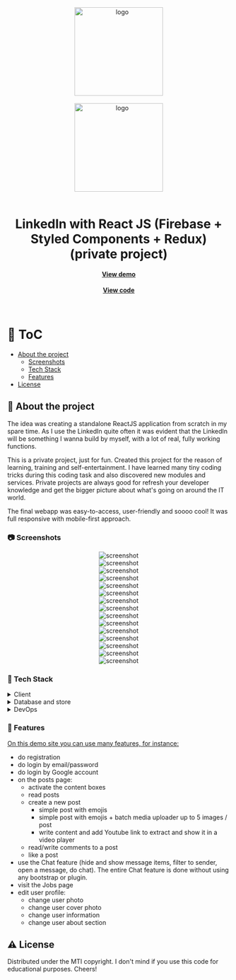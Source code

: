 <div align="center">

  <img src="assets/linkedin-logo.svg" alt="logo" width="200" height="auto" />
</div>
<br />
<div align="center">
  <img src="assets/rulex-logo.svg" alt="logo" width="200" height="auto" />
</div>
<br />

<div align="center">
  <h1>LinkedIn with React JS (Firebase + Styled Components + Redux) (private project)</h1>

  <h4>
    <a href="https://rulex-f553b.web.app" target="_blank">View demo</a>
  </h4>
  
  <h4>
    <a href="https://github.com/kotelesroberto/linkedin-clone" title="Code"  target="_blank">View code</a>
  </h4>

</div>

<br />

<!-- Table of Contents -->

# :notebook_with_decorative_cover: ToC

- [About the project](#star2-about-the-project)
  - [Screenshots](#camera-screenshots)
  - [Tech Stack](#space_invader-tech-stack)
  - [Features](#dart-features)
- [License](#warning-license)

<!-- About the project -->

## :star2: About the project

<p align="left">
The idea was creating a standalone ReactJS application from scratch in my spare time. As I use the LinkedIn quite often it was evident that the LinkedIn will be something I wanna build by myself, with a lot of real, fully working functions.
</p>

<p align="left">
    This is a private project, just for fun. Created this project for the reason of learning, training and self-entertainment. I have learned many tiny coding tricks during this coding task and also discovered new modules and services. Private projects are always good for refresh your developer knowledge and get the bigger picture about what's going on around the IT world.
  </p>

<p>
The final webapp was easy-to-access, user-friendly and soooo cool! It was full responsive with mobile-first approach.
</p>

<!-- Screenshots -->

### :camera: Screenshots

<div align="center"> 
  <img src="assets/linkedin-clone.jpg" alt="screenshot" />
</div>
<div align="center"> 
  <img src="assets/linkedin-clone-0.jpg" alt="screenshot" />
</div>
<div align="center"> 
  <img src="assets/linkedin-clone-1.jpg" alt="screenshot" />
</div>
<div align="center"> 
  <img src="assets/linkedin-clone-2.jpg" alt="screenshot" />
</div>
<div align="center"> 
  <img src="assets/linkedin-clone-3.jpg" alt="screenshot" />
</div>
<div align="center"> 
  <img src="assets/linkedin-clone-4.jpg" alt="screenshot" />
</div>
<div align="center"> 
  <img src="assets/linkedin-clone-5.jpg" alt="screenshot" />
</div>
<div align="center"> 
  <img src="assets/linkedin-clone-6.jpg" alt="screenshot" />
</div>
<div align="center"> 
  <img src="assets/linkedin-clone-7.jpg" alt="screenshot" />
</div>
<div align="center"> 
  <img src="assets/linkedin-clone-9.jpg" alt="screenshot" />
</div>
<div align="center"> 
  <img src="assets/linkedin-clone-10.jpg" alt="screenshot" />
</div>
<div align="center"> 
  <img src="assets/linkedin-clone-11.jpg" alt="screenshot" />
</div>
<div align="center"> 
  <img src="assets/linkedin-clone-12.jpg" alt="screenshot" />
</div>
<div align="center"> 
  <img src="assets/linkedin-clone-13.jpg" alt="screenshot" />
</div>
<div align="center"> 
  <img src="assets/linkedin-clone-14.jpg" alt="screenshot" />
</div>

<!-- TechStack -->

### :space_invader: Tech Stack

<details>
  <summary>Client</summary>
  <ul>
    <li><a href="https://react.dev/">React</a></li>
    <li><a href="https://www.styled-components.com/">React styled components</a></li>
    <li><a href="https://react-redux.js.org/">React Redux</a></li>
    <li><a href="https://react.dev/learn/managing-state">State management</a></li>
    <li><a href="https://developer.mozilla.org/en-US/docs/Web/JavaScript"  target="_blank">JavaScript ES7</a></li>
    <li><a href="https://www.w3schools.com/html/html5_semantic_elements.asp" target="_blank">Semantic HTML5</a></li>
    <li><a href="https://sass-lang.com/"  target="_blank">SASS / SCSS</a></li>
  </ul>
</details>

<details>
<summary>Database and store</summary>
  <ul>
    <li><a href="https://firebase.google.com/">Firebase</a></li>
  </ul>
</details>

<details>
<summary>DevOps</summary>
  <ul>
    <li><a href="https://bitbucket.org/">BitBucket</a></li>
    <li><a href="https://www.jslint.com/">JS Lint</a></li>
    <li><a href="https://www.npmjs.com/">NPM JS</a></li>
  </ul>
</details>

<!-- Features -->

### :dart: Features

<p><u>On this demo site you can use many features, for instance:</u></p>
<ul><li>do registration</li><li>do login by email/password</li><li>do login by Google account</li><li>on the posts page:<ul><li>activate the content boxes</li><li>read posts</li><li>create a new post<ul><li>simple post with emojis</li><li>simple post with emojis + batch media uploader up to 5 images / post</li><li>write content and add Youtube link to extract and show it in a video player</li></ul></li><li>read/write comments to a post</li><li>like a post</li></ul></li><li>use the Chat feature (hide and show message items, filter to sender, open a message, do chat). The entire Chat feature is done without using any bootstrap or plugin.</li><li>visit the Jobs page</li><li>edit user profile:<ul><li>change user photo</li><li>change user cover photo</li><li>change user information</li><li>change user about section</li></ul></li></ul>

<!-- License -->

## :warning: License

Distributed under the MTI copyright. I don't mind if you use this code for educational purposes. Cheers!
